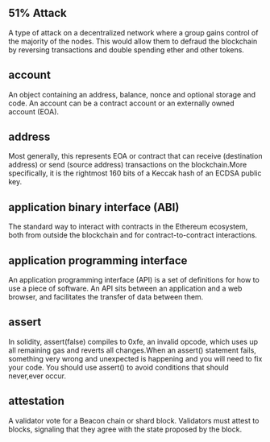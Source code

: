 ## 51% Attack

A type of attack on a decentralized network where a group gains control of the majority of the nodes. This would allow them to defraud the blockchain by reversing transactions and double spending ether and other tokens.

## account 

An object containing an address, balance, nonce and optional storage and code. An account can be a contract account or an externally owned account (EOA).

## address

Most generally, this represents EOA or contract that can receive (destination address) or send (source address) transactions on the blockchain.More specifically, it is the rightmost 160 bits of a Keccak hash of an ECDSA public key. 

## application binary interface (ABI)

The standard way to interact with contracts in the Ethereum ecosystem, both from outside the blockchain and for contract-to-contract interactions.

## application programming interface

An application programming interface (API) is a set of definitions for how to use a piece of software. An API sits between an application and a web browser, and facilitates the transfer of data between them.

## assert

In solidity, assert(false) compiles to 0xfe, an invalid opcode, which uses up all remaining gas and reverts all changes.When an assert() statement fails, something very wrong and unexpected is happening and you will need to fix your code. You should use assert() to avoid conditions that should never,ever occur.

## attestation

A validator vote for a Beacon chain or shard block. Validators must attest to blocks, signaling that they agree with the state proposed by the block.

